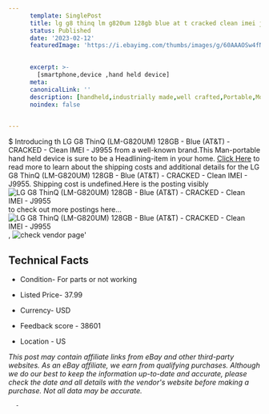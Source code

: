 ```yaml
---
      template: SinglePost
      title: lg g8 thinq lm g820um 128gb blue at t cracked clean imei j9955
      status: Published
      date: '2023-02-12'
      featuredImage: 'https://i.ebayimg.com/thumbs/images/g/60AAAOSw4fNj5T37/s-l225.jpg'
       

      excerpt: >-
        [smartphone,device ,hand held device]
      meta:
      canonicalLink: ''
      description: [handheld,industrially made,well crafted,Portable,Mobile,Compact,Convenient,Lightweight,Maneuverable,Man-portable,Miniature,Carriable,Hand-held,Light,Holdable,Transportable,Mobile device,Pocket-sized,On-the-go,Wireless,Cordless,Compact size,Convenient size, smartphone,device ,hand held device]
      noindex: false
      

---
```

$
      Introducing th LG G8 ThinQ (LM-G820UM) 128GB - Blue (AT&T) - CRACKED - Clean IMEI - J9955 from a well-known brand.This Man-portable hand held device is sure to be a Headlining-item in your home. [Click Here](https://www.ebay.com/itm/144937892347?hash=item21bef8b9fb%3Ag%3A60AAAOSw4fNj5T37&mkevt=1&mkcid=1&mkrid=711-53200-19255-0&campid=%253CePNCampaignId%253E&customid=%253CreferenceId%253E&toolid=10049) to read more to learn about the shipping costs and additional details for the LG G8 ThinQ (LM-G820UM) 128GB - Blue (AT&T) - CRACKED - Clean IMEI - J9955. Shipping cost is undefined.Here is the posting visibly ![LG G8 ThinQ (LM-G820UM) 128GB - Blue (AT&T) - CRACKED - Clean IMEI - J9955](https://i.ebayimg.com/thumbs/images/g/60AAAOSw4fNj5T37/s-l225.jpg) to check out more postings here... ![LG G8 ThinQ (LM-G820UM) 128GB - Blue (AT&T) - CRACKED - Clean IMEI - J9955](https://i.ebayimg.com/images/g/60AAAOSw4fNj5T37/s-l1600.jpg), ![check vendor page](https://origin-galleryplus.ebayimg.com/ws/web/144937892347_2_0_1/225x225.jpg,https://origin-galleryplus.ebayimg.com/ws/web/144937892347_3_0_1/225x225.jpg,https://origin-galleryplus.ebayimg.com/ws/web/144937892347_4_0_1/225x225.jpg,https://origin-galleryplus.ebayimg.com/ws/web/144937892347_5_0_1/225x225.jpg,https://origin-galleryplus.ebayimg.com/ws/web/144937892347_6_0_1/225x225.jpg,https://origin-galleryplus.ebayimg.com/ws/web/144937892347_7_0_1/225x225.jpg)'

      

 ## Technical Facts 



     
      

 - Condition- For parts or not working 


      

 - Listed Price- 37.99 


      

 - Currency- USD 


      

 - Feedback score - 38601 


      

 - Location - US 


      
      

 *_This post may contain affiliate links from eBay and other third-party websites. As an eBay affiliate, we earn from qualifying purchases. Although we do our best to keep the information up-to-date and accurate, please check the date and all details with the vendor's website before making a purchase. Not all data may be accurate._*




      -
